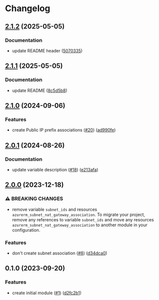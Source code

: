 # Changelog

## [2.1.2](https://github.com/equinor/terraform-azurerm-nat/compare/v2.1.1...v2.1.2) (2025-05-05)


### Documentation

* update README header ([5070335](https://github.com/equinor/terraform-azurerm-nat/commit/5070335d4e4c52f53961c043d4b06f2d676e34ca))

## [2.1.1](https://github.com/equinor/terraform-azurerm-nat/compare/v2.1.0...v2.1.1) (2025-05-05)


### Documentation

* update README ([8c5d5b8](https://github.com/equinor/terraform-azurerm-nat/commit/8c5d5b8c2e09d7d8c3b1af8a586afe28d5bc1ccf))

## [2.1.0](https://github.com/equinor/terraform-azurerm-nat/compare/v2.0.1...v2.1.0) (2024-09-06)


### Features

* create Public IP prefix associations ([#20](https://github.com/equinor/terraform-azurerm-nat/issues/20)) ([ad990fe](https://github.com/equinor/terraform-azurerm-nat/commit/ad990fec0f8d97e71fc607f1e6ec66f6341d6f00))

## [2.0.1](https://github.com/equinor/terraform-azurerm-nat/compare/v2.0.0...v2.0.1) (2024-08-26)


### Documentation

* update variable description ([#18](https://github.com/equinor/terraform-azurerm-nat/issues/18)) ([e213afa](https://github.com/equinor/terraform-azurerm-nat/commit/e213afae2f79595a77687b4e9c9a148bc15a212e))

## [2.0.0](https://github.com/equinor/terraform-azurerm-nat/compare/v1.0.0...v2.0.0) (2023-12-18)


### ⚠ BREAKING CHANGES

* remove variable `subnet_ids` and resources `azurerm_subnet_nat_gateway_association`. To migrate your project, remove any references to variable `subnet_ids` and move any resources `azurerm_subnet_nat_gateway_association` to another module in your configuration.

### Features

* don't create subnet association ([#8](https://github.com/equinor/terraform-azurerm-nat/issues/8)) ([d34dca0](https://github.com/equinor/terraform-azurerm-nat/commit/d34dca084a2cec03ff2a484e365e14005c8f74eb))

## 0.1.0 (2023-09-20)


### Features

* create initial module ([#1](https://github.com/equinor/terraform-azurerm-nat/issues/1)) ([d2fc2b1](https://github.com/equinor/terraform-azurerm-nat/commit/d2fc2b17bb5cd35b045ed77abbbb56c15f36a27c))
